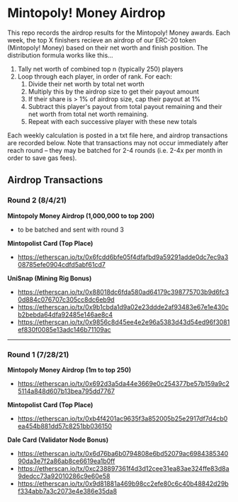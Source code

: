 # Mintopoly! Money Airdrop

This repo records the airdrop results for the Mintopoly! Money awards. Each week, the top X finishers recieve an airdrop of our ERC-20 token (Mintopoly! Money) based on their net worth and finish position. The distribution formula works like this...

1. Tally net worth of combined top n (typically 250) players
2. Loop through each player, in order of rank. For each:
	1. Divide their net worth by total net worth
	2. Multiply this by the airdrop size to get their payout amount
	3. If their share is > 1% of airdrop size, cap their payout at 1%
	4. Subtract this player's payout from total payout remaining and their net worth from total net worth remaining.
	5. Repeat with each successive player with these new totals 


Each weekly calculation is posted in a txt file here, and airdrop transactions are recorded below. Note that transactions may not occur immediately after reach round – they may be batched for 2-4 rounds (i.e. 2-4x per month in order to save gas fees).


## Airdrop Transactions

### Round 2 (8/4/21)
**Mintopoly Money Airdrop  (1,000,000 to top 200)**
* to be batched and sent with round 3

**Mintopolist Card (Top Place)**
* https://etherscan.io/tx/0x6fcdd6bfe05f4dfafbd9a59291adde0dc7ec9a308785efe0904cdfd5abf61cd7

**UniSnap (Mining Rig Bonus)**
* https://etherscan.io/tx/0x88018dc6fda580ad64179c398775703b9d6fc30d884c076707c305cc8dc6eb9d
* https://etherscan.io/tx/0x9b1cbda1d9a02e23ddde2af93483e67e1e430cb2bebda64dfa92485e146ae8c4
* https://etherscan.io/tx/0x9856c8d45ee4e2e96a5383d43d54ed96f3081ef830f0085e13adc146b71109ac

---

### Round 1 (7/28/21)
**Mintopoly Money Airdrop  (1m to top 250)**
* https://etherscan.io/tx/0x692d3a5da44e3669e0c254377be57b159a9c25114a848d607b13bea795dd7767

**Mintopolist Card (Top Place)**
* https://etherscan.io/tx/0xb4f4201ac9635f3a852005b25e2917df7d4cb0ea454b881dd57c8251bb036150

**Dale Card (Validator Node Bonus)**
* https://etherscan.io/tx/0x6d76ba6b0794808e6bd52079ac698438534090da3e7f2a86ab8ce6619ea1b0ff
* https://etherscan.io/tx/0xc238897361f4d3d12cee31ea83ae324ffe83d8a9dedcc73a92010286c9e60e58
* https://etherscan.io/tx/0x9d81881a469b98cc2efe80c6c40b48842d29bf334abb7a3c2073e4e386e35da8
